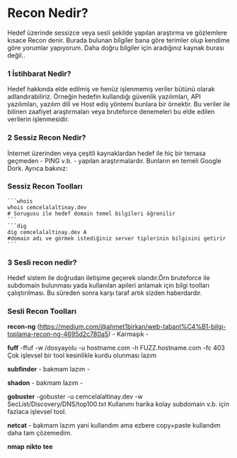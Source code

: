 # Recon Nedir?

Hedef üzerinde sessizce veya sesli şekilde yapılan araştırma ve gözlemlere kısace Recon denir. Burada bulunan bilgiler bana göre terimler olup kendime göre yorumlar yapıyorum. Daha doğru bilgiler için aradığınız kaynak burası değil..

### 1 İstihbarat Nedir?
  Hedef hakkında elde edilmiş ve henüz işlenmemiş veriler bütünü olarak adlandırabiliriz. Örneğin hedefin kullandığı güvenlik yazılımları, API yazılımları, yazılım dili ve Host ediş yöntemi bunlara bir örnektir. Bu veriler ile bilinen zaafiyet araştırmaları veya bruteforce denemeleri bu elde edilen verilerin işlenmesidir.


### 2 Sessiz Recon Nedir?
İnternet üzerinden veya çeşitli kaynaklardan hedef ile hiç bir temasa geçmeden - PING v.b. - yapılan araştırmalardır. Bunların en temeli Google Dork. Ayrıca bakınız: 


### Sessiz Recon Toolları
    ```whois
    whois cemcelalaltinay.dev
    # Sorugusu ile hedef domain temel bilgileri öğrenilir
    ```
    ```dig
    dig cemcelalaltinay.dev A
    #domain adı ve görmek istediğiniz server tiplerinin bilgisini getirir
    ```



### 3 Sesli recon nedir?
Hedef sistem ile doğrudan iletişime geçerek olandır.Örn bruteforce ile subdomain bulunması yada kullanılan apileri anlamak için bilgi toolları çalıştırılması. Bu süreden sonra karşı taraf artık sizden haberdardır.


 ### Sesli Recon Toolları
  **recon-ng** (https://medium.com/@ahmet1birkan/web-tabanl%C4%B1-bilgi-toplama-recon-ng-4695d2c780a5) - Karmaşık -


**fuff**   -ffuf -w /dosyayolu -u hostname.com -h FUZZ.hostname.com -fc 403
    Çok işlevsel bir tool kesinlikle kurdu olunması lazım


**subfinder** - bakmam lazım - 

**shadon** - bakmam lazım -
  
**gobuster** -gobuster -u cemcelalaltinay.dev -w SecList/Discovery/DNS/top100.txt
Kullanımı harika kolay subdomain v.b. için fazlaca işlevsel tool. 

**netcat** - bakmam lazım yani kullandım ama ezbere copy+paste kullandım daha tam çözemedim.

**nmap** 
**nikto**
**tee**
